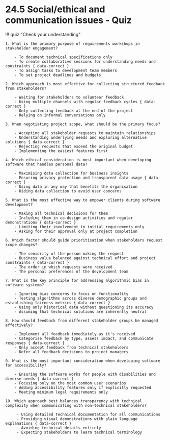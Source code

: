 # 24.5 Social/ethical and communication issues - Quiz

!!! quiz "Check your understanding"

    1. What is the primary purpose of requirements workshops in stakeholder engagement?

        - To document technical specifications only
        - To create collaborative sessions for understanding needs and constraints { data-correct }
        - To assign tasks to development team members
        - To set project deadlines and budgets

    2. Which approach is most effective for collecting structured feedback from stakeholders?

        - Waiting for stakeholders to volunteer feedback
        - Using multiple channels with regular feedback cycles { data-correct }
        - Only collecting feedback at the end of the project
        - Relying on informal conversations only

    3. When negotiating project scope, what should be the primary focus?

        - Accepting all stakeholder requests to maintain relationships
        - Understanding underlying needs and exploring alternative solutions { data-correct }
        - Rejecting requests that exceed the original budget
        - Implementing the easiest features first

    4. Which ethical consideration is most important when developing software that handles personal data?

        - Maximising data collection for business insights
        - Ensuring privacy protection and transparent data usage { data-correct }
        - Using data in any way that benefits the organisation
        - Hiding data collection to avoid user concerns

    5. What is the most effective way to empower clients during software development?

        - Making all technical decisions for them
        - Including them in co-design activities and regular demonstrations { data-correct }
        - Limiting their involvement to initial requirements only
        - Asking for their approval only at project completion

    6. Which factor should guide prioritisation when stakeholders request scope changes?

        - The seniority of the person making the request
        - Business value balanced against technical effort and project constraints { data-correct }
        - The order in which requests were received
        - The personal preferences of the development team

    7. What is the key principle for addressing algorithmic bias in software systems?

        - Ignoring bias concerns to focus on functionality
        - Testing algorithms across diverse demographic groups and establishing fairness metrics { data-correct }
        - Using only historical data without questioning its accuracy
        - Assuming that technical solutions are inherently neutral

    8. How should feedback from different stakeholder groups be managed effectively?

        - Implement all feedback immediately as it's received
        - Categorise feedback by type, assess impact, and communicate responses { data-correct }
        - Only accept feedback from technical stakeholders
        - Defer all feedback decisions to project managers

    9. What is the most important consideration when developing software for accessibility?

        - Ensuring the software works for people with disabilities and diverse needs { data-correct }
        - Focusing only on the most common user scenarios
        - Adding accessibility features only if explicitly requested
        - Meeting minimum legal requirements only

    10. Which approach best balances transparency with technical complexity when communicating with non-technical stakeholders?

         - Using detailed technical documentation for all communications
         - Providing visual demonstrations with plain language explanations { data-correct }
         - Avoiding technical details entirely
         - Expecting stakeholders to learn technical terminology
